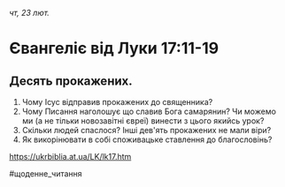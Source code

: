 
_чт, 23 лют._

# Євангеліє від Луки 17:11-19

## Десять прокажених.
1. Чому Ісус відправив прокажених до священника?
2. Чому Писання наголошує що славив Бога самарянин? Чи можемо ми (а не тільки новозавітні євреї) винести з цього якийсь урок?
3. Скільки людей спаслося? Інші дев'ять прокажених не мали віри?
4. Як викорінювати в собі споживацьке ставлення до благословінь?

https://ukrbiblia.at.ua/LK/lk17.htm

#щоденне_читання
